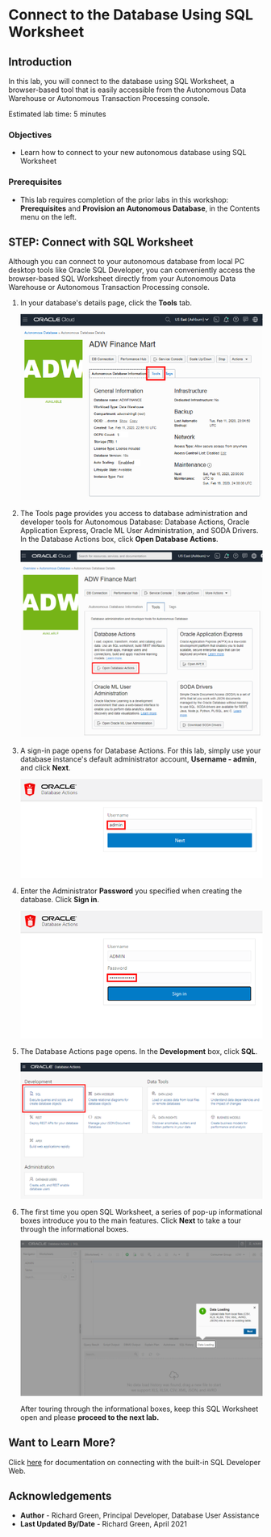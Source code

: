 <!-- Updated April 16, 2021 -->


# Connect to the Database Using SQL Worksheet


## Introduction

In this lab, you will connect to the database using SQL Worksheet, a browser-based tool that is easily accessible from the Autonomous Data Warehouse or Autonomous Transaction Processing console.

Estimated lab time: 5 minutes

### Objectives

-   Learn how to connect to your new autonomous database using SQL Worksheet

### Prerequisites

-   This lab requires completion of the prior labs in this workshop: **Prerequisites** and **Provision an Autonomous Database**, in the Contents menu on the left.

## **STEP:** Connect with SQL Worksheet

Although you can connect to your autonomous database from local PC desktop tools like Oracle SQL Developer, you can conveniently access the browser-based SQL Worksheet directly from your Autonomous Data Warehouse or Autonomous Transaction Processing console.
1. In your database's details page, click the **Tools** tab.

    ![](./images/Picture100-34.png " ")

2. The Tools page provides you access to database administration and developer tools for Autonomous Database: Database Actions, Oracle Application Express, Oracle ML User Administration, and SODA Drivers. In the Database Actions box, click **Open Database Actions**.

    ![](./images/Picture100-15.png " ")

3. A sign-in page opens for Database Actions. For this lab, simply use your database instance's default administrator account, **Username - admin**, and click **Next**.

    ![](./images/Picture100-16.png " ")

4. Enter the Administrator **Password** you specified when creating the database. Click **Sign in**.

    ![Enter the admin password.](./images/Picture100-16-password.png " ")

5. The Database Actions page opens. In the **Development** box, click **SQL**.

    ![Click on SQL.](./images/Picture100-16-click-sql.png " ")

6. The first time you open SQL Worksheet, a series of pop-up informational boxes introduce you to the main features. Click **Next** to take a tour through the informational boxes.

    ![](./images/Picture100-sql-worksheet.png " ")

    After touring through the informational boxes, keep this SQL Worksheet open and please **proceed to the next lab.**

## Want to Learn More?

Click [here](https://docs.oracle.com/en/cloud/paas/autonomous-data-warehouse-cloud/user/sql-developer-web.html#GUID-102845D9-6855-4944-8937-5C688939610F) for documentation on connecting with the built-in SQL Developer Web.

## Acknowledgements

- **Author** - Richard Green, Principal Developer, Database User Assistance
- **Last Updated By/Date** - Richard Green, April 2021
